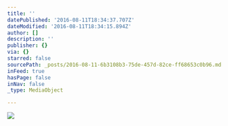 ```yaml
---
title: ''
datePublished: '2016-08-11T18:34:37.707Z'
dateModified: '2016-08-11T18:34:15.894Z'
author: []
description: ''
publisher: {}
via: {}
starred: false
sourcePath: _posts/2016-08-11-6b3108b3-75de-457d-82ce-ff68653c0b96.md
inFeed: true
hasPage: false
inNav: false
_type: MediaObject

---
```

![](https://the-grid-user-content.s3-us-west-2.amazonaws.com/ffdbf844-503d-4c2c-a7be-9fa5129516ad.jpg)